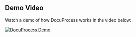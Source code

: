 ## Demo Video

Watch a demo of how DocuProcess works in the video below:

[![DocuProcess Demo](https://i9.ytimg.com/vi_webp/ZGlslA-L7-U/mq1.webp?sqp=CKClzLgG-oaymwEmCMACELQB8quKqQMa8AEB-AH-CYAC0AWKAgwIABABGFkgWShZMA8=&rs=AOn4CLDVQqaLPnraejQfte3_3QmaVyG1Bw)](https://www.youtube.com/watch?v=ZGlslA-L7-U)